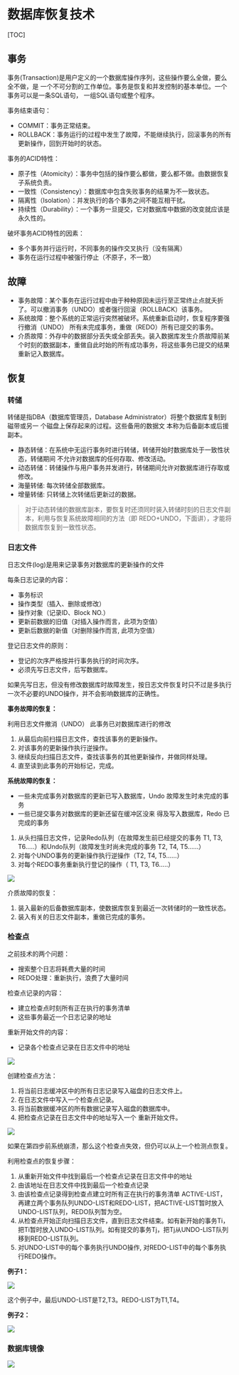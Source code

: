 # 数据库恢复技术

[TOC]

## 事务

事务(Transaction)是用户定义的一个数据库操作序列，这些操作要么全做，要么全不做，是 一个不可分割的工作单位。事务是恢复和并发控制的基本单位。一个事务可以是一条SQL语句， 一组SQL语句或整个程序。

事务结束语句：

- COMMIT：事务正常结束。
- ROLLBACK：事务运行的过程中发生了故障，不能继续执行，回滚事务的所有更新操作，回到开始时的状态。

事务的ACID特性：

- 原子性（Atomicity）：事务中包括的操作要么都做，要么都不做。由数据恢复子系统负责。
- 一致性（Consistency）：数据库中包含失败事务的结果为不一致状态。
- 隔离性（Isolation）：并发执行的各个事务之间不能互相干扰。
-  持续性（Durability）：一个事务一旦提交，它对数据库中数据的改变就应该是永久性的。

破坏事务ACID特性的因素：

- 多个事务并行运行时，不同事务的操作交叉执行（没有隔离）
- 事务在运行过程中被强行停止（不原子，不一致）

## 故障

- 事务故障：某个事务在运行过程中由于种种原因未运行至正常终止点就夭折了。可以撤消事务（UNDO）或者强行回滚（ROLLBACK）该事务。
- 系统故障：整个系统的正常运行突然被破坏。系统重新启动时，恢复程序要强行撤消（UNDO） 所有未完成事务，重做（REDO）所有已提交的事务。
- 介质故障：外存中的数据部分丢失或全部丢失。装入数据库发生介质故障前某个时刻的数据副本，重做自此时始的所有成功事务，将这些事务已提交的结果重新记入数据库。

## 恢复

### 转储

转储是指DBA（数据库管理员，Database Administrator）将整个数据库复制到磁带或另一 个磁盘上保存起来的过程。这些备用的数据文 本称为后备副本或后援副本。

- 静态转储：在系统中无运行事务时进行转储，转储开始时数据库处于一致性状态，转储期间 不允许对数据库的任何存取、修改活动。
- 动态转储：转储操作与用户事务并发进行，转储期间允许对数据库进行存取或修改。
- 海量转储: 每次转储全部数据库。
- 增量转储: 只转储上次转储后更新过的数据。

> 对于动态转储的数据库副本，要恢复时还须同时装入转储时刻的日志文件副本，利用与恢复系统故障相同的方法（即 REDO+UNDO，下面讲），才能将数据库恢复到一致性状态。

### 日志文件

日志文件(log)是用来记录事务对数据库的更新操作的文件

每条日志记录的内容：

- 事务标识
- 操作类型（插入、删除或修改）
- 操作对象（记录ID、Block NO.）
- 更新前数据的旧值（对插入操作而言，此项为空值）
- 更新后数据的新值（对删除操作而言, 此项为空值）

登记日志文件的原则：

- 登记的次序严格按并行事务执行的时间次序。
- 必须先写日志文件，后写数据库。

如果先写日志，但没有修改数据库时故障发生，按日志文件恢复时只不过是多执行一次不必要的UNDO操作，并不会影响数据库的正确性。

**事务故障的恢复：**

利用日志文件撤消（UNDO） 此事务已对数据库进行的修改

1. 从最后向前扫描日志文件，查找该事务的更新操作。
2. 对该事务的更新操作执行逆操作。
3. 继续反向扫描日志文件，查找该事务的其他更新操作，并做同样处理。
4. 直至读到此事务的开始标记，完成。

**系统故障的恢复：**

- 一些未完成事务对数据库的更新已写入数据库，Undo 故障发生时未完成的事务
- 一些已提交事务对数据库的更新还留在缓冲区没来 得及写入数据库，Redo 已完成的事务

1. 从头扫描日志文件，记录Redo队列（在故障发生前已经提交的事务 T1, T3, T6…..）和Undo队列（故障发生时尚未完成的事务 T2, T4, T5…...）
2. 对每个UNDO事务的更新操作执行逆操作（T2, T4, T5……）
3. 对每个REDO事务重新执行登记的操作（ T1, T3, T6…..）

![](./img/redo_undo.png)

介质故障的恢复：

1. 装入最新的后备数据库副本，使数据库恢复到最近一次转储时的一致性状态。
2. 装入有关的日志文件副本，重做已完成的事务。

### 检查点

之前技术的两个问题：

- 搜索整个日志将耗费大量的时间
- REDO处理：重新执行，浪费了大量时间

检查点记录的内容：

- 建立检查点时刻所有正在执行的事务清单
- 这些事务最近一个日志记录的地址

重新开始文件的内容：

- 记录各个检查点记录在日志文件中的地址

![](./img/checkpoint_file.png)

创建检查点方法：

1. 将当前日志缓冲区中的所有日志记录写入磁盘的日志文件上。
2. 在日志文件中写入一个检查点记录。
3. 将当前数据缓冲区的所有数据记录写入磁盘的数据库中。
4. 把检查点记录在日志文件中的地址写入一个 重新开始文件。

![](./img/checkpoint.png)

如果在第四步前系统崩溃，那么这个检查点失效，但仍可以从上一个检测点恢复。

利用检查点的恢复步骤：

1. 从重新开始文件中找到最后一个检查点记录在日志文件中的地址
2. 由该地址在日志文件中找到最后一个检查点记录
3. 由该检查点记录得到检查点建立时所有正在执行的事务清单 ACTIVE-LIST，再建立两个事务队列UNDO-LIST和REDO-LIST，把ACTIVE-LIST暂时放入UNDO-LIST队列，REDO队列暂为空。
4. 从检查点开始正向扫描日志文件，直到日志文件结束。如有新开始的事务Ti，把Ti暂时放入UNDO-LIST队列。如有提交的事务Tj，把Tj从UNDO-LIST队列移到REDO-LIST队列。
5. 对UNDO-LIST中的每个事务执行UNDO操作, 对REDO-LIST中的每个事务执行REDO操作。

**例子1：**

![](./img/ex9.png)

这个例子中，最后UNDO-LIST是T2,T3。REDO-LIST为T1,T4。

**例子2：**

![](./img/ex10.png)

### 数据库镜像

![](./img/mirror.png)
